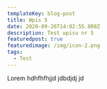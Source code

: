 ```yaml
---
templateKey: blog-post
title: Wpis 5
date: 2020-09-26T14:02:55.808Z
description: Test wpisu nr 5
featuredpost: true
featuredimage: /img/icon-2.png
tags:
  - Test
---
```

 Lorem hdhfhfhjjd jdbdjdj jd
